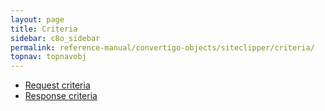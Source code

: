 ```yaml
---
layout: page
title: Criteria
sidebar: c8o_sidebar
permalink: reference-manual/convertigo-objects/siteclipper/criteria/
topnav: topnavobj
---
```

* [Request criteria](request-criteria/)
* [Response criteria](response-criteria/)
